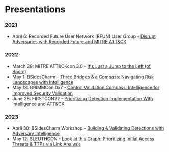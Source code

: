 # Presentations

### 2021
* April 6: Recorded Future User Network (RFUN) User Group - [Disrupt Adversaries with Recorded Future and MITRE ATT&CK](https://go.recordedfuture.com/recordings/202010406)

### 2022
* March 29: MITRE ATT&CKcon 3.0 - [It's Just a Jump to the Left (of Boom)](https://github.com/tropChaud/Presentations/tree/main/2022_03_ATT%26CKcon)
* May 1: BSidesCharm - [Three Bridges & a Compass: Navigating Risk Landscapes with Intelligence](https://github.com/tropChaud/Presentations/tree/main/2022_05_BSidesCharm)
* May 18: GRIMMCon 0x7 - [Control Validation Compass: Intelligence for Improved Security Validation](https://github.com/tropChaud/Presentations/tree/main/2022_05_GRIMMCon)
* June 28: FIRSTCON22 - [Prioritizing Detection Implementation With Intelligence and ATT&CK](https://github.com/tropChaud/Presentations/tree/main/2022_06_FIRSTCON)

### 2023
* April 30: BSidesCharm Workshop - [Building & Validating Detections with Adversary Intelligence](https://github.com/tropChaud/Presentations/tree/main/2023_04_BSidesCharm)
* May 12: SLEUTHCON - [Look at this Graph: Prioritizing Initial Access Threats & TTPs via Link Analysis](https://github.com/tropChaud/Presentations/tree/main/2023_05_SLEUTHCON)

